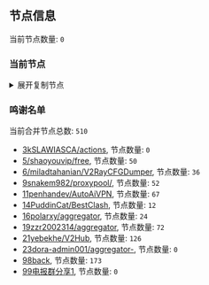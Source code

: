 
## 节点信息
当前节点数量: `0`
### 当前节点
<details>
  <summary>展开复制节点</summary>

    

</details>

### 鸣谢名单
当前合并节点总数: `510`
- [3kSLAWIASCA/actions](https://github.com/kSLAWIASCA/actions), 节点数量: `0`
- [5/shaoyouvip/free](https://github.com/shaoyouvip/free), 节点数量: `50`
- [6/miladtahanian/V2RayCFGDumper](https://github.com/miladtahanian/V2RayCFGDumper), 节点数量: `36`
- [9snakem982/proxypool/](https://github.com/snakem982/proxypool/), 节点数量: `52`
- [11penhandev/AutoAiVPN](https://github.com/penhandev/AutoAiVPN), 节点数量: `67`
- [14PuddinCat/BestClash](https://github.com/PuddinCat/BestClash), 节点数量: `12`
- [16polarxy/aggregator](https://github.com/polarxy/aggregator), 节点数量: `24`
- [19zzr2002314/aggregator](https://github.com/zzr2002314/aggregator), 节点数量: `72`
- [21yebekhe/V2Hub](https://github.com/yebekhe/V2Hub), 节点数量: `126`
- [23dora-admin001/aggregator-](https://github.com/dora-admin001/aggregator-), 节点数量: `0`
- [98back](https://github.com/firefoxmmx2/v2rayshare_subcription), 节点数量: `173`
- [99电报群分享1](https://github.com/cdddbc/getAirport), 节点数量: `0`


